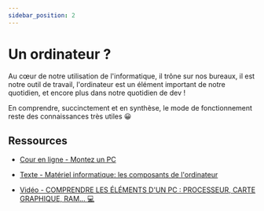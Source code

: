 ```yaml
---
sidebar_position: 2
---
```


# Un ordinateur ?

Au cœur de notre utilisation de l'informatique, il trône sur nos bureaux, il est notre outil de travail, l'ordinateur est un élément important de notre quotidien, et encore plus dans notre quotidien de dev !

En comprendre, succinctement et en synthèse, le mode de fonctionnement reste des connaissances très utiles 😀

## Ressources

* [Cour en ligne - Montez un PC](https://openclassrooms.com/fr/courses/7210326-montez-un-pc)

* [Texte - Matériel informatique: les composants de l'ordinateur](https://www.cnetfrance.fr/produits/materiel-informatique-les-composants-de-l-ordinateur-39769700.htm)

* [Vidéo - COMPRENDRE LES ÉLÉMENTS D'UN PC : PROCESSEUR, CARTE GRAPHIQUE, RAM... 💻](https://youtu.be/s7Dip-1u_gM)
